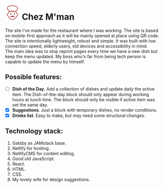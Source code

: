 # ![Cook with mustache and a hat](./src/icons/icon.svg) Chez M'man 
The site i've made for the restaurant where I was working.
The site is based on mobile-first approach as it will be mainly opened at place using QR code. The site is intentionally lightweight, robust and simple. It was built with low connection speed, elderly users, old devices and accessibility in mind.   
The main idea was to stop reprint pages every time we have a new dish but keep the menu updated.
My boss who's far from being tech person is capable to update the menu by himself.

## Possible features:
* [ ] **Dish of the Day**. Add a collection of dishes and update daily the active item. The Dish-of-the-day block should only appear during working hours at lunch time. The block should only be visible if active item was set the same day.
* [x] **Suggestions**. Just a block with temporary dishes, no render conditions. 
* [x] **Drinks list**. Easy to make, but may need some structural changes.

## Technology stack:
1. Gatsby as JAMstack base.
2. Netlify for hosting.
3. NetlifyCMS for content editing.
4. Good old JavaScript.
5. React.
6. HTML.
7. CSS.
8. My lovely wife for design suggestions.
